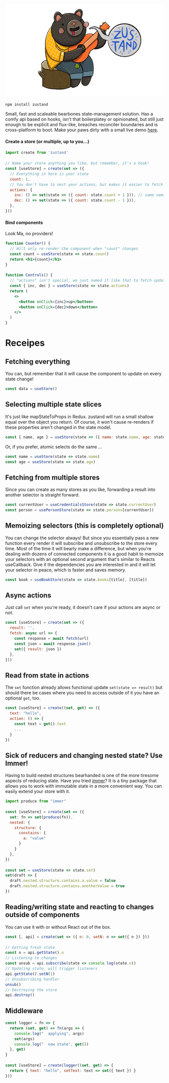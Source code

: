 <p align="center">
  <img width="700" src="bear.png" />
</p>

    npm install zustand

Small, fast and scaleable bearbones state-management solution. Has a comfy api based on hooks, isn't that boilerplatey or opinionated, but still just enough to be explicit and flux-like, breaches reconciler boundaries and is cross-platform to boot. Make your paws dirty with a small live demo [here](https://codesandbox.io/s/v8pjv251w7).

#### Create a store (or multiple, up to you...)

```jsx
import create from 'zustand'

// Name your store anything you like, but remember, it's a hook!
const [useStore] = create(set => ({
  // Everything in here is your state
  count: 1,
  // You don't have to nest your actions, but makes it easier to fetch them later on
  actions: {
    inc: () => set(state => ({ count: state.count + 1 })), // same semantics as setState
    dec: () => set(state => ({ count: state.count - 1 })),
  },
}))
```

#### Bind components

Look Ma, no providers!

```jsx
function Counter() {
  // Will only re-render the component when "count" changes
  const count = useStore(state => state.count)
  return <h1>{count}</h1>
}

function Controls() {
  // "actions" isn't special, we just named it like that to fetch updaters easier 
  const { inc, dec } = useStore(state => state.actions)
  return (
    <>
      <button onClick={inc}>up</button>
      <button onClick={dec}>down</button>
    </>
  )
}
```

# Receipes

## Fetching everything

You can, but remember that it will cause the component to update on every state change!

```jsx
const data = useStore()
```

## Selecting multiple state slices

It's just like mapStateToProps in Redux. zustand will run a small shallow equal over the object you return. Of course, it won't cause re-renders if these properties aren't changed in the state model.

```jsx
const { name, age } = useStore(state => ({ name: state.name, age: state.age }))
```

Or, if you prefer, atomic selects do the same ...

```jsx
const name = useStore(state => state.name)
const age = useStore(state => state.age)
```

## Fetching from multiple stores

Since you can create as many stores as you like, forwarding a result into another selector is straight forward.

```jsx
const currentUser = useCredentialsStore(state => state.currentUser)
const person = usePersonStore(state => state.persons[currentUser])
```

## Memoizing selectors (this is completely optional)

You can change the selector always! But since you essentially pass a new function every render it will subscribe and unsubscribe to the store every time. Most of the time it will bearly make a difference, but when you're dealing with dozens of connected components it is a good habit to memoize your selectors with an optional second argument that's similar to Reacts useCallback. Give it the dependencies you are interested in and it will let your selector in peace, which is faster and saves memory.

```jsx
const book = useBookStore(state => state.books[title], [title])
```

## Async actions

Just call `set` when you're ready, it doesn't care if your actions are async or not.

```jsx
const [useStore] = create(set => ({
  result: '',
  fetch: async url => {
    const response = await fetch(url)
    const json = await response.json()
    set({ result: json })
  },
}))
```

## Read from state in actions

The `set` function already allows functional update `set(state => result)` but should there be cases where you need to access outside of it you have an optional `get`, too.

```jsx
const [useStore] = create((set, get) => ({
  text: "hello",
  action: () => {
    const text = get().text
    ...
  }
})
```

## Sick of reducers and changing nested state? Use Immer!

Having to build nested structures bearhanded is one of the more tiresome aspects of reducing state. Have you tried [immer](https://github.com/mweststrate/immer)? It is a tiny package that allows you to work with immutable state in a more convenient way. You can easily extend your store with it.

```jsx
import produce from "immer"

const [useStore] = create(set => ({
  set: fn => set(produce(fn)),
  nested: {
    structure: {
      constains: {
        a: "value"
      }
    }
  },
})

const set = useStore(state => state.set)
set(draft => {
  draft.nested.structure.contains.a.value = false
  draft.nested.structure.contains.anotherValue = true
})
```

## Reading/writing state and reacting to changes outside of components

You can use it with or without React out of the box.

```jsx
const [, api] = create(set => ({ n: 0, setN: n => set({ n }) }))

// Getting fresh state
const n = api.getState().n
// Listening to changes
const unsub = api.subscribe(state => console.log(state.n))
// Updating state, will trigger listeners
api.getState().setN(1)
// Unsubscribing handler
unsub()
// Destroying the store
api.destroy()
```

## Middleware

```jsx
const logger = fn => {
  return (set, get) => fn(args => {
    console.log("  applying", args)
    set(args)
    console.log("  new state", get())
  }, get)
}

const [useStore] = create(logger((set, get) => {
  return { text: "hello", setText: text => set({ text }) }
}))
```
